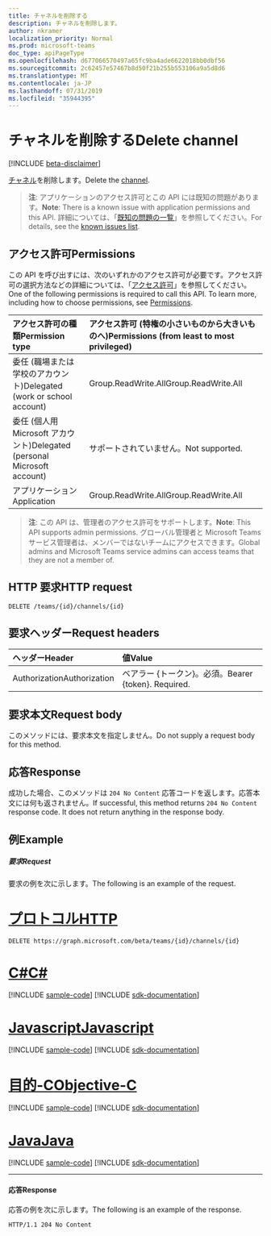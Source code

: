 ```yaml
---
title: チャネルを削除する
description: チャネルを削除します。
author: nkramer
localization_priority: Normal
ms.prod: microsoft-teams
doc_type: apiPageType
ms.openlocfilehash: d677066570497a65fc9ba4ade6622018bb0dbf56
ms.sourcegitcommit: 2c62457e57467b8d50f21b255b553106a9a5d8d6
ms.translationtype: MT
ms.contentlocale: ja-JP
ms.lasthandoff: 07/31/2019
ms.locfileid: "35944395"
---
```

# <a name="delete-channel"></a><span data-ttu-id="65684-103">チャネルを削除する</span><span class="sxs-lookup"><span data-stu-id="65684-103">Delete channel</span></span>

[!INCLUDE [beta-disclaimer](../../includes/beta-disclaimer.md)]

<span data-ttu-id="65684-104">[チャネル](../resources/channel.md)を削除します。</span><span class="sxs-lookup"><span data-stu-id="65684-104">Delete the [channel](../resources/channel.md).</span></span>

> <span data-ttu-id="65684-105">**注**: アプリケーションのアクセス許可とこの API には既知の問題があります。</span><span class="sxs-lookup"><span data-stu-id="65684-105">**Note**: There is a known issue with application permissions and this API.</span></span> <span data-ttu-id="65684-106">詳細については、「[既知の問題の一覧](/graph/known-issues#application-permissions)」を参照してください。</span><span class="sxs-lookup"><span data-stu-id="65684-106">For details, see the [known issues list](/graph/known-issues#application-permissions).</span></span>

## <a name="permissions"></a><span data-ttu-id="65684-107">アクセス許可</span><span class="sxs-lookup"><span data-stu-id="65684-107">Permissions</span></span>
<span data-ttu-id="65684-p102">この API を呼び出すには、次のいずれかのアクセス許可が必要です。アクセス許可の選択方法などの詳細については、「[アクセス許可](/graph/permissions-reference)」を参照してください。</span><span class="sxs-lookup"><span data-stu-id="65684-p102">One of the following permissions is required to call this API. To learn more, including how to choose permissions, see [Permissions](/graph/permissions-reference).</span></span>

|<span data-ttu-id="65684-110">アクセス許可の種類</span><span class="sxs-lookup"><span data-stu-id="65684-110">Permission type</span></span>      | <span data-ttu-id="65684-111">アクセス許可 (特権の小さいものから大きいものへ)</span><span class="sxs-lookup"><span data-stu-id="65684-111">Permissions (from least to most privileged)</span></span>              |
|:--------------------|:---------------------------------------------------------|
|<span data-ttu-id="65684-112">委任 (職場または学校のアカウント)</span><span class="sxs-lookup"><span data-stu-id="65684-112">Delegated (work or school account)</span></span> | <span data-ttu-id="65684-113">Group.ReadWrite.All</span><span class="sxs-lookup"><span data-stu-id="65684-113">Group.ReadWrite.All</span></span>    |
|<span data-ttu-id="65684-114">委任 (個人用 Microsoft アカウント)</span><span class="sxs-lookup"><span data-stu-id="65684-114">Delegated (personal Microsoft account)</span></span> | <span data-ttu-id="65684-115">サポートされていません。</span><span class="sxs-lookup"><span data-stu-id="65684-115">Not supported.</span></span>    |
|<span data-ttu-id="65684-116">アプリケーション</span><span class="sxs-lookup"><span data-stu-id="65684-116">Application</span></span> | <span data-ttu-id="65684-117">Group.ReadWrite.All</span><span class="sxs-lookup"><span data-stu-id="65684-117">Group.ReadWrite.All</span></span>    |

> <span data-ttu-id="65684-118">**注**: この API は、管理者のアクセス許可をサポートします。</span><span class="sxs-lookup"><span data-stu-id="65684-118">**Note**: This API supports admin permissions.</span></span> <span data-ttu-id="65684-119">グローバル管理者と Microsoft Teams サービス管理者は、メンバーではないチームにアクセスできます。</span><span class="sxs-lookup"><span data-stu-id="65684-119">Global admins and Microsoft Teams service admins can access teams that they are not a member of.</span></span>

## <a name="http-request"></a><span data-ttu-id="65684-120">HTTP 要求</span><span class="sxs-lookup"><span data-stu-id="65684-120">HTTP request</span></span>
<!-- { "blockType": "ignored" } -->
```http
DELETE /teams/{id}/channels/{id}
```
## <a name="request-headers"></a><span data-ttu-id="65684-121">要求ヘッダー</span><span class="sxs-lookup"><span data-stu-id="65684-121">Request headers</span></span>
| <span data-ttu-id="65684-122">ヘッダー</span><span class="sxs-lookup"><span data-stu-id="65684-122">Header</span></span>       | <span data-ttu-id="65684-123">値</span><span class="sxs-lookup"><span data-stu-id="65684-123">Value</span></span> |
|:---------------|:--------|
| <span data-ttu-id="65684-124">Authorization</span><span class="sxs-lookup"><span data-stu-id="65684-124">Authorization</span></span>  | <span data-ttu-id="65684-p104">ベアラー {トークン}。必須。</span><span class="sxs-lookup"><span data-stu-id="65684-p104">Bearer {token}. Required.</span></span>  |

## <a name="request-body"></a><span data-ttu-id="65684-127">要求本文</span><span class="sxs-lookup"><span data-stu-id="65684-127">Request body</span></span>
<span data-ttu-id="65684-128">このメソッドには、要求本文を指定しません。</span><span class="sxs-lookup"><span data-stu-id="65684-128">Do not supply a request body for this method.</span></span>

## <a name="response"></a><span data-ttu-id="65684-129">応答</span><span class="sxs-lookup"><span data-stu-id="65684-129">Response</span></span>

<span data-ttu-id="65684-p105">成功した場合、このメソッドは `204 No Content` 応答コードを返します。応答本文には何も返されません。</span><span class="sxs-lookup"><span data-stu-id="65684-p105">If successful, this method returns `204 No Content` response code. It does not return anything in the response body.</span></span>
## <a name="example"></a><span data-ttu-id="65684-132">例</span><span class="sxs-lookup"><span data-stu-id="65684-132">Example</span></span>
##### <a name="request"></a><span data-ttu-id="65684-133">要求</span><span class="sxs-lookup"><span data-stu-id="65684-133">Request</span></span>
<span data-ttu-id="65684-134">要求の例を次に示します。</span><span class="sxs-lookup"><span data-stu-id="65684-134">The following is an example of the request.</span></span>

# <a name="httptabhttp"></a>[<span data-ttu-id="65684-135">プロトコル</span><span class="sxs-lookup"><span data-stu-id="65684-135">HTTP</span></span>](#tab/http)
<!-- {
  "blockType": "request",
  "name": "delete_channel"
}-->

```http
DELETE https://graph.microsoft.com/beta/teams/{id}/channels/{id}
```
# <a name="ctabcsharp"></a>[<span data-ttu-id="65684-136">C#</span><span class="sxs-lookup"><span data-stu-id="65684-136">C#</span></span>](#tab/csharp)
[!INCLUDE [sample-code](../includes/snippets/csharp/delete-channel-csharp-snippets.md)]
[!INCLUDE [sdk-documentation](../includes/snippets/snippets-sdk-documentation-link.md)]

# <a name="javascripttabjavascript"></a>[<span data-ttu-id="65684-137">Javascript</span><span class="sxs-lookup"><span data-stu-id="65684-137">Javascript</span></span>](#tab/javascript)
[!INCLUDE [sample-code](../includes/snippets/javascript/delete-channel-javascript-snippets.md)]
[!INCLUDE [sdk-documentation](../includes/snippets/snippets-sdk-documentation-link.md)]

# <a name="objective-ctabobjc"></a>[<span data-ttu-id="65684-138">目的-C</span><span class="sxs-lookup"><span data-stu-id="65684-138">Objective-C</span></span>](#tab/objc)
[!INCLUDE [sample-code](../includes/snippets/objc/delete-channel-objc-snippets.md)]
[!INCLUDE [sdk-documentation](../includes/snippets/snippets-sdk-documentation-link.md)]

# <a name="javatabjava"></a>[<span data-ttu-id="65684-139">Java</span><span class="sxs-lookup"><span data-stu-id="65684-139">Java</span></span>](#tab/java)
[!INCLUDE [sample-code](../includes/snippets/java/delete-channel-java-snippets.md)]
[!INCLUDE [sdk-documentation](../includes/snippets/snippets-sdk-documentation-link.md)]

---


#### <a name="response"></a><span data-ttu-id="65684-140">応答</span><span class="sxs-lookup"><span data-stu-id="65684-140">Response</span></span>

<span data-ttu-id="65684-141">応答の例を次に示します。</span><span class="sxs-lookup"><span data-stu-id="65684-141">The following is an example of the response.</span></span> 
<!-- {
  "blockType": "response",
  "truncated": true
} -->

```http
HTTP/1.1 204 No Content
```

<!-- uuid: 8fcb5dbc-d5aa-4681-8e31-b001d5168d79
2015-10-25 14:57:30 UTC -->
<!--
{
  "type": "#page.annotation",
  "description": "Delete channel",
  "keywords": "",
  "section": "documentation",
  "tocPath": "",
  "suppressions": [
  ]
}
-->
